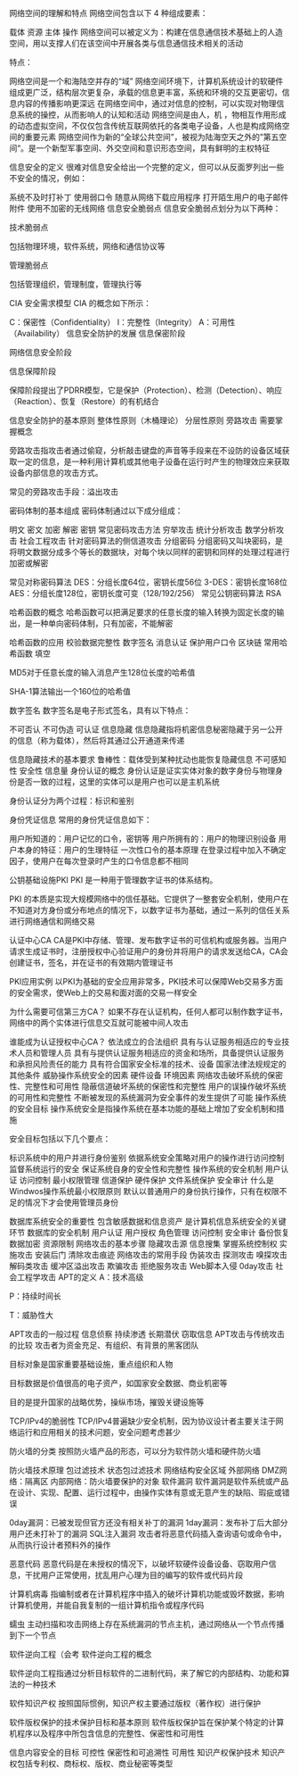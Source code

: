 网络空间的理解和特点
网络空间包含以下 4 种组成要素：

载体
资源
主体
操作
网络空间可以被定义为：构建在信息通信技术基础上的人造空间，用以支撑人们在该空间中开展各类与信息通信技术相关的活动

特点：

网络空间是一个和海陆空并存的“域”
网络空间环境下，计算机系统设计的软硬件组成更广泛，结构层次更复杂，承载的信息更丰富，系统和环境的交互更密切，信息内容的传播影响更深远
在网络空间中，通过对信息的控制，可以实现对物理信息系统的操控，从而影响人的认知和活动
网络空间是由人，机 ，物相互作用形成的动态虚拟空间，不仅仅包含传统互联网依托的各类电子设备，人也是构成网络空间的重要元素
网络空间作为新的“全球公共空间”，被视为陆海空天之外的”第五空间“。是一个新型军事空间、外交空间和意识形态空间，具有鲜明的主权特征

信息安全的定义
很难对信息安全给出一个完整的定义，但可以从反面罗列出一些不安全的情况，例如：

系统不及时打补丁
使用弱口令
随意从网络下载应用程序
打开陌生用户的电子邮件附件
使用不加密的无线网络
信息安全脆弱点
信息安全脆弱点划分为以下两种：

技术脆弱点

包括物理环境，软件系统，网络和通信协议等

管理脆弱点

包括管理组织，管理制度，管理执行等

CIA 安全需求模型
CIA 的概念如下所示：

C：保密性（Confidentiality）
I：完整性（Integrity）
A：可用性（Availability）
信息安全防护的发展
信息保密阶段

网络信息安全阶段

信息保障阶段

保障阶段提出了PDRR模型，它是保护（Protection）、检测（Detection）、响应（Reaction）、恢复（Restore）的有机结合

信息安全防护的基本原则
整体性原则（木桶理论）
分层性原则
旁路攻击
需要掌握概念

旁路攻击指攻击者通过偷窥，分析敲击键盘的声音等手段来在不设防的设备区域获取一定的信息，是一种利用计算机或其他电子设备在运行时产生的物理效应来获取设备内部信息的攻击方式。

常见的旁路攻击手段：溢出攻击

密码体制的基本组成
密码体制通过以下成分组成：

明文
密文
加密
解密
密钥
常见密码攻击方法
穷举攻击
统计分析攻击
数学分析攻击
社会工程攻击
针对密码算法的侧信道攻击
分组密码
分组密码又叫块密码，是将明文数据分成多个等长的数据块，对每个块以同样的密钥和同样的处理过程进行加密或解密

常见对称密码算法
DES：分组长度64位，密钥长度56位
3-DES：密钥长度168位
AES：分组长度128位，密钥长度可变（128/192/256）
常见公钥密码算法
RSA

哈希函数的概念
哈希函数可以把满足要求的任意长度的输入转换为固定长度的输出，是一种单向密码体制，只有加密，不能解密

哈希函数的应用
校验数据完整性
数字签名
消息认证
保护用户口令
区块链
常用哈希函数
填空

MD5对于任意长度的输入消息产生128位长度的哈希值

SHA-1算法输出一个160位的哈希值

数字签名
数字签名是电子形式签名，具有以下特点：

不可否认
不可伪造
可认证
信息隐藏
信息隐藏指将机密信息秘密隐藏于另一公开的信息（称为载体），然后将其通过公开通道来传递

信息隐藏技术的基本要求
鲁棒性：载体受到某种扰动也能恢复隐藏信息
不可感知性
安全性
信息量
身份认证的概念
身份认证是证实实体对象的数字身份与物理身份是否一致的过程，这里的实体可以是用户也可以是主机系统

身份认证分为两个过程：标识和鉴别

身份凭证信息
常用的身份凭证信息如下：

用户所知道的：用户记忆的口令，密钥等
用户所拥有的：用户的物理识别设备
用户本身的特征：用户的生理特征
一次性口令的基本原理
在登录过程中加入不确定因子，使用户在每次登录时产生的口令信息都不相同

公钥基础设施PKI
PKI 是一种用于管理数字证书的体系结构。

PKI 的本质是实现大规模网络中的信任基础。它提供了一整套安全机制，使用户在不知道对方身份或分布地点的情况下，以数字证书为基础，通过一系列的信任关系进行网络通信和网络交易

认证中心CA
CA是PKI中存储、管理、发布数字证书的可信机构或服务器。当用户请求生成证书时，注册授权中心验证用户的身份并将用户的请求发送给CA，CA会创建证书，签名，并在证书的有效期内管理证书

PKI应用实例
以PKI为基础的安全应用非常多，PKI技术可以保障Web交易多方面的安全需求，使Web上的交易和面对面的交易一样安全

为什么需要可信第三方CA？
如果不存在认证机构，任何人都可以制作数字证书，网络中的两个实体进行信息交互就可能被中间人攻击

谁能成为认证授权中心CA？
依法成立的合法组织
具有与认证服务相适应的专业技术人员和管理人员
具有与提供认证服务相适应的资金和场所，具备提供认证服务和承担风险责任的能力
具有符合国家安全标准的技术、设备
国家法律法规规定的其他条件
威胁操作系统安全的因素
硬件设备
环境因素
网络攻击破坏系统的保密性、完整性和可用性
隐蔽信道破坏系统的保密性和完整性
用户的误操作破坏系统的可用性和完整性
不断被发现的系统漏洞为安全事件的发生提供了可能
操作系统的安全目标
操作系统安全是指操作系统在基本功能的基础上增加了安全机制和措施

安全目标包括以下几个要点：

标识系统中的用户并进行身份鉴别
依据系统安全策略对用户的操作进行访问控制
监督系统运行的安全
保证系统自身的安全性和完整性
操作系统的安全机制
用户认证
访问控制
最小权限管理
信道保护
硬件保护
文件系统保护
安全审计
什么是Windwos操作系统最小权限原则
默认以普通用户的身份执行操作，只有在权限不足的情况下才会使用管理员身份

数据库系统安全的重要性
包含敏感数据和信息资产
是计算机信息系统安全的关键环节
数据库的安全机制
用户认证
用户授权
角色管理
访问控制
安全审计
备份恢复
数据加密
资源限制
网络攻击的基本步骤
隐藏攻击源
信息搜集
掌握系统控制权
实施攻击
安装后门
清除攻击痕迹
网络攻击的常用手段
伪装攻击
探测攻击
嗅探攻击
解码类攻击
缓冲区溢出攻击
欺骗攻击
拒绝服务攻击
Web脚本入侵
0day攻击
社会工程学攻击
APT的定义
A：技术高级

P：持续时间长

T：威胁性大

APT攻击的一般过程
信息侦察
持续渗透
长期潜伏
窃取信息
APT攻击与传统攻击的比较
攻击者为资金充足、有组织、有背景的黑客团队

目标对象是国家重要基础设施，重点组织和人物

目标数据是价值很高的电子资产，如国家安全数据、商业机密等

目的是提升国家的战略优势，操纵市场，摧毁关键设施等

TCP/IPv4的脆弱性
TCP/IPv4普遍缺少安全机制，因为协议设计者主要关注于网络运行和应用相关的技术问题，安全问题考虑甚少

防火墙的分类
按照防火墙产品的形态，可以分为软件防火墙和硬件防火墙

防火墙技术原理
包过滤技术
状态包过滤技术
网络结构安全区域
外部网络
DMZ网络：隔离区
内部网络：防火墙要保护的对象
软件漏洞
软件漏洞是软件系统或产品在设计、实现、配置、运行过程中，由操作实体有意或无意产生的缺陷、瑕疵或错误

0day漏洞：已被发现但官方还没有相关补丁的漏洞
1day漏洞：发布补丁后大部分用户还未打补丁的漏洞
SQL注入漏洞
攻击者将恶意代码插入查询语句或命令中，从而执行设计者预料外的操作

恶意代码
恶意代码是在未授权的情况下，以破坏软硬件设备设备、窃取用户信息，干扰用户正常使用，扰乱用户心理为目的编写的软件或代码片段

计算机病毒
指编制或者在计算机程序中插入的破坏计算机功能或毁坏数据，影响计算机使用，并能自我复制的一组计算机指令或程序代码

蠕虫
主动扫描和攻击网络上存在系统漏洞的节点主机，通过网络从一个节点传播到下一个节点

软件逆向工程（会考
软件逆向工程的概念

软件逆向工程指通过分析目标软件的二进制代码，来了解它的内部结构、功能和算法的一种技术

软件知识产权
按照国际惯例，知识产权主要通过版权（著作权）进行保护

软件版权保护的技术保护目标和基本原则
软件版权保护旨在保护某个特定的计算机程序以及程序中所包含信息的完整性、保密性和可用性

信息内容安全的目标
可控性
保密性和可追溯性
可用性
知识产权保护技术
知识产权包括专利权、商标权、版权、商业秘密等类型